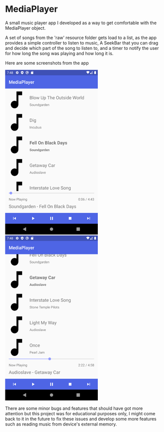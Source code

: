 # MediaPlayer

A small music player app I developed as a way to get comfortable with the MediaPlayer object.

A set of songs from the 'raw' resource folder gets load to a list, as the app provides a simple controller to listen to music,
A SeekBar that you can drag and decide which part of the song to listen to, and a timer to notify the user for how long the song was playing and how long it is.

Here are some screenshots from the app

<img src="https://github.com/GambitDev/MediaPlayer/blob/master/Screenshot_1597162355.png" width="300"/> <img src="https://github.com/GambitDev/MediaPlayer/blob/master/Screenshot_1597162372.png" width="300"/>

There are some minor bugs and features that should have got more attention but this project was for educational purposes only,
I might come back to it in the future to fix these issues and develop some more features such as reading music from device's external memory.
